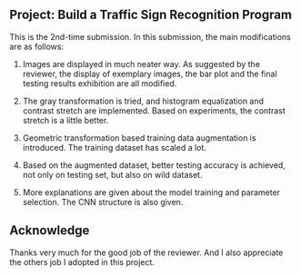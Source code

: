 ## Project: Build a Traffic Sign Recognition Program
This is the 2nd-time submission. In this submission, the main modifications are as follows:

1. Images are displayed in much neater way. As suggested by the reviewer, the display of exemplary images, the bar plot and the final testing results exhibition are all modified.

2. The gray transformation is tried, and histogram equalization and contrast stretch are implemented. Based on experiments, the contrast stretch is a little better.

3. Geometric transformation based training data augmentation is introduced. The training dataset has scaled a lot.

4. Based on the augmented dataset, better testing accuracy is achieved, not only on testing set, but also on wild dataset.

5. More explanations are given about the model training and parameter selection. The CNN structure is also given.

## Acknowledge

Thanks very much for the good job of the reviewer. And I also appreciate the others job I adopted in this project.
